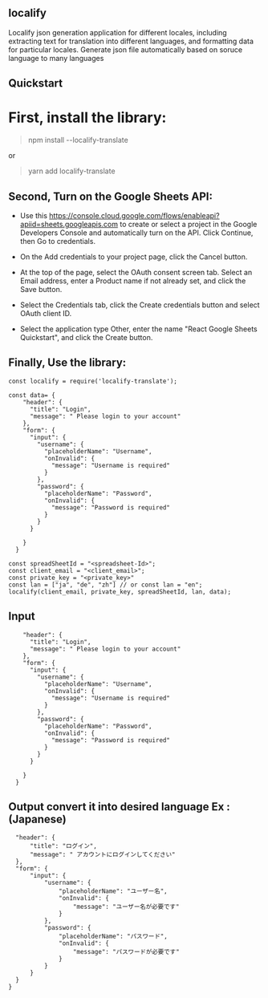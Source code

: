 ## localify
Localify json generation application for different locales, including extracting text for translation into different languages, and formatting data for particular locales. Generate json file automatically based on soruce language to many languages

##  Quickstart
# First, install the library:
> npm install --localify-translate

or

> yarn add localify-translate

## Second, Turn on the Google Sheets API:
- Use this https://console.cloud.google.com/flows/enableapi?apiid=sheets.googleapis.com to create or select a project in the Google Developers Console and automatically turn on the API. Click Continue,  then Go to credentials.

- On the Add credentials to your project page, click the Cancel button.

- At the top of the page, select the OAuth consent screen tab. Select an Email address, enter a Product name if not already set, and click the Save button.

- Select the Credentials tab, click the Create credentials button and select OAuth client ID.

- Select the application type Other, enter the name "React Google Sheets Quickstart", and click the Create button.

## Finally, Use the library:
``` 
const localify = require('localify-translate');

const data= {
    "header": {
      "title": "Login",
      "message": " Please login to your account"
    },
    "form": {
      "input": {
        "username": {
          "placeholderName": "Username",
          "onInvalid": {
            "message": "Username is required"
          }
        },
        "password": {
          "placeholderName": "Password",
          "onInvalid": {
            "message": "Password is required"
          }
        }
      }
     
    }
  }
  
const spreadSheetId = "<spreadsheet-Id>";
const client_email = "<client_email>";
const private_key = "<private_key>"
const lan = ["ja", "de", "zh"] // or const lan = "en";
localify(client_email, private_key, spreadSheetId, lan, data);
```
## Input 
``` {
    "header": {
      "title": "Login",
      "message": " Please login to your account"
    },
    "form": {
      "input": {
        "username": {
          "placeholderName": "Username",
          "onInvalid": {
            "message": "Username is required"
          }
        },
        "password": {
          "placeholderName": "Password",
          "onInvalid": {
            "message": "Password is required"
          }
        }
      }
     
    }
  }
  ```
  ## Output convert it into desired language Ex : (Japanese)
  ``` {
    "header": {
        "title": "ログイン",
        "message": " アカウントにログインしてください"
    },
    "form": {
        "input": {
            "username": {
                "placeholderName": "ユーザー名",
                "onInvalid": {
                    "message": "ユーザー名が必要です"
                }
            },
            "password": {
                "placeholderName": "パスワード",
                "onInvalid": {
                    "message": "パスワードが必要です"
                }
            }
        }
    }
}
```